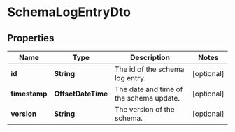 

# SchemaLogEntryDto

## Properties

Name | Type | Description | Notes
------------ | ------------- | ------------- | -------------
**id** | **String** | The id of the schema log entry. |  [optional]
**timestamp** | **OffsetDateTime** | The date and time of the schema update. |  [optional]
**version** | **String** | The version of the schema. |  [optional]



